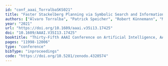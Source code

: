 ```yaml
---
id: "conf_aaai_TorralbaSKS021"
title: "Faster Stackelberg Planning via Symbolic Search and Information Sharing."
authors: ["Álvaro Torralba", "Patrick Speicher", "Robert Künnemann", "Marcel Steinmetz", "Jörg Hoffmann"]
year: "2021"
url: "https://doi.org/10.1609/aaai.v35i13.17425"
doi: "10.1609/AAAI.V35I13.17425"
booktitle: "Thirty-Fifth AAAI Conference on Artificial Intelligence, AAAI 2021"
pages: "11998-12006"
type: "conference"
bibType: "inproceedings"
code: "https://doi.org/10.5281/zenodo.4320574"
---
```

